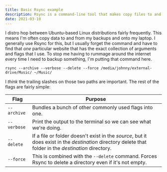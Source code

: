 ```yaml
---
title: Basic Rsync example
description: Rsync is a command-line tool that makes copy files to and from a remote server super easy. It's also great for keeping backup folders and external drive in sync with each other.
date: 2021-03-10
---
```


I distro hop between Ubuntu-based Linux distributions fairly frequently. This means I'm often copy data to and from my backups and onto my laptop. I generally use Rsync for this, but I usually forget the command and have to find that _one_ particular website that has the exact collection of arguments and flags that I use. To stop me having to rummage around the internet every time I need to backup something, I'm putting that command here.

```shell
rsync --archive --verbose --delete --force /media/johnny/external-drive/Music/ ~/Music/
```

I _think_ the trailing slashes on those two paths are important. The rest of the flags are fairly simple:

| Flag | Purpose |
| --- | --- |
| `--archive` | Bundles a bunch of other commonly used flags into one. |
| `--verbose` | Print the output to the terminal so we can see what we're doing. |
| `--delete` | If a file or folder doesn't exist in the _source_, but it does exist in the _destination_ directory delete that folder in the _destination_ directory. |
| `--force` | This is combined with the `--delete` command. Forces Rsync to delete a directory even if it's not empty. | 
